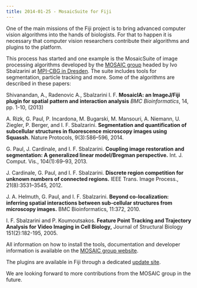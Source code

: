 ```yaml
---
title: 2014-01-25 - MosaicSuite for Fiji
---
```


One of the main missions of the Fiji project is to bring advanced computer vision algorithms into the hands of biologists. For that to happen it is necessary that computer vision researchers contribute their algorithms and plugins to the platform.

This process has started and one example is the MosaicSuite of image processing algorithms developed by the [MOSAIC group](http://mosaic.mpi-cbg.de/?q=welcome) headed by Ivo Sbalzarini at [MPI-CBG in Dresden](http://www.mpi-cbg.de/en/research/research-groups/ivo-sbalzarini.html). The suite includes tools for segmentation, particle tracking and more. Some of the algorithms are described in these papers:

Shivanandan, A., Radenovic A., Sbalzarini I. F. **MosaicIA: an ImageJ/Fiji plugin for spatial pattern and interaction analysis** *BMC Bioinformatics*, 14, pp. 1-10, (2013)

A. Rizk, G. Paul, P. Incardona, M. Bugarski, M. Mansouri, A. Niemann, U. Ziegler, P. Berger, and I. F. Sbalzarini. **Segmentation and quantification of subcellular structures in fluorescence microscopy images using Squassh.** Nature Protocols, 9(3):586–596, 2014.

G. Paul, J. Cardinale, and I. F. Sbalzarini. **Coupling image restoration and segmentation: A generalized linear model/Bregman perspective.** Int. J. Comput. Vis., 104(1):69–93, 2013.

J. Cardinale, G. Paul, and I. F. Sbalzarini. **Discrete region competition for unknown numbers of connected regions.** IEEE Trans. Image Process., 21(8):3531–3545, 2012.

J. A. Helmuth, G. Paul, and I. F. Sbalzarini. **Beyond co-localization: inferring spatial interactions between sub-cellular structures from microscopy images.** BMC Bioinformatics, 11:372, 2010.

I. F. Sbalzarini and P. Koumoutsakos. **Feature Point Tracking and Trajectory Analysis for Video Imaging in Cell Biology,** Journal of Structural Biology 151(2):182-195, 2005.

All information on how to install the tools, documentation and developer information is available on the [MOSAIC group website](http://mosaic.mpi-cbg.de/?q=downloads/imageJ).

The plugins are available in Fiji through a dedicated [update site](/list-of-update-sites).

We are looking forward to more contributions from the MOSAIC group in the future.



